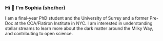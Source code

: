 ### Hi 👋 I'm Sophia (she/her)

I am a final-year PhD student and the University of Surrey and a former Pre-Doc at the CCA/Flatiron Institute in NYC. I am interested in understanding stellar streams to learn more about the dark matter around the Milky Way, and contributing to open science.

<!--
**sophialilleengen/sophialilleengen** is a ✨ _special_ ✨ repository because its `README.md` (this file) appears on your GitHub profile.

Here are some ideas to get you started:

- 🔭 I’m currently working on ...
- 🌱 I’m currently learning ...
- 👯 I’m looking to collaborate on ...
- 🤔 I’m looking for help with ...
- 💬 Ask me about ...
- 📫 How to reach me: ...
- 😄 Pronouns: ...
- ⚡ Fun fact: ...
-->
